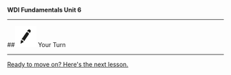 **WDI Fundamentals Unit 6**

---

##![Your Turn](../assets/exercise.png) Your Turn



---
[Ready to move on? Here's the next lesson.](05_lesson.md)
